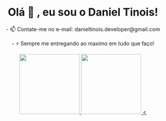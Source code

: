 <h1 align="center">Olá 🤗 , eu sou o Daniel Tinois!</h1>

<p align="center">
- 📫 Contate-me no e-mail: danieltinois.developer@gmail.com
  </p>
  <p align="center">
- ⚡ Sempre me entregando ao maximo em tudo que faço!
</p>

<div align="center">
  <a href="https://github.com/danieltinois">
  <img height="160em" src="https://github-readme-stats.vercel.app/api?username=4beUser&show_icons=true&theme=aura&include_all_commits=true&count_private=true"/>
  <img height="160em" src="https://github-readme-stats.vercel.app/api/top-langs/?username=4beUser&layout=compact&langs_count=7&theme=aura"/>
<</div>

